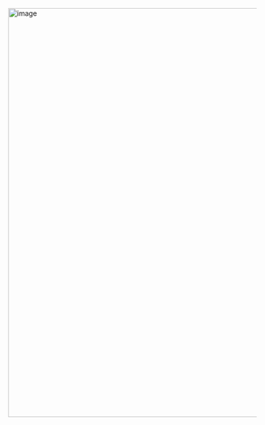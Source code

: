 <img width="715" height="830" alt="image" src="https://github.com/user-attachments/assets/72ad9147-455a-470c-a507-c7746f262e50" />
